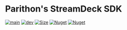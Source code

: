 # Parithon's StreamDeck SDK
[![main](https://github.com/parithon/sdsdk/actions/workflows/main.yml/badge.svg)](https://github.com/parithon/sdsdk/actions/workflows/main.yml) [![dev](https://github.com/parithon/sdsdk/actions/workflows/dev.yml/badge.svg)](https://github.com/parithon/sdsdk/actions/workflows/dev.yml) [![Size](https://img.shields.io/github/repo-size/parithon/sdsdk?logo=github)](https://github.com/parithon/sdsdk) [![Nuget](https://img.shields.io/nuget/dt/Parithon.StreamDeck.SDK?label=SDK-downloads&logo=nuget)](https://www.nuget.org/packages/Parithon.StreamDeck.SDK/) [![Nuget](https://img.shields.io/nuget/dt/Parithon.StreamDeck.SDK.MSBuild?label=MSBuild-downloads&logo=nuget)](https://www.nuget.org/packages/Parithon.StreamDeck.SDK.MSBuild) 

